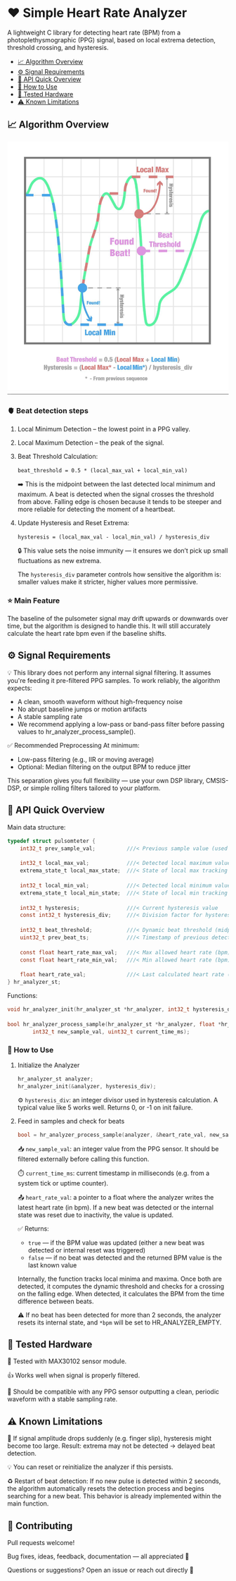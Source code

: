 # ❤️ Simple Heart Rate Analyzer

A lightweight C library for detecting heart rate (BPM) from a photoplethysmographic (PPG) signal, based on local extrema detection, threshold crossing, and hysteresis. 

- [📈 Algorithm Overview](#📈-algorithm-overview)
- [⚙️ Signal Requirements](#⚙️-signal-requirements)
- [🧩 API Quick Overview](#🧩-api-quick-overview)
- [🚀 How to Use](#🚀-how-to-use)
- [🔬 Tested Hardware](#🔬-tested-hardware)
- [⚠️ Known Limitations](#⚠️-known-limitations)

## 📈 Algorithm Overview

![algorithm](images/algo.jpg)

### 🫀 Beat detection steps

1. Local Minimum Detection – the lowest point in a PPG valley.
2. Local Maximum Detection – the peak of the signal.
3. Beat Threshold Calculation:

    `beat_threshold = 0.5 * (local_max_val + local_min_val)`

    ➡️ This is the midpoint between the last detected local minimum and maximum. A beat is detected when the signal crosses the threshold from above. Falling edge is chosen because it tends to be steeper and more reliable for detecting the moment of a heartbeat.

4. Update Hysteresis and Reset Extrema:

    `hysteresis = (local_max_val - local_min_val) / hysteresis_div`

    🔒 This value sets the noise immunity — it ensures we don’t pick up small fluctuations as new extrema.

    The `hysteresis_div` parameter controls how sensitive the algorithm is: smaller values make it stricter, higher values more permissive.

###  ⭐️ Main Feature

The baseline of the pulsometer signal may drift upwards or downwards over time, but the algorithm is designed to handle this. It will still accurately calculate the heart rate bpm even if the baseline shifts.

## ⚙️ Signal Requirements

💡 This library does not perform any internal signal filtering. It assumes you're feeding it pre-filtered PPG samples.
To work reliably, the algorithm expects:

- A clean, smooth waveform without high-frequency noise
- No abrupt baseline jumps or motion artifacts
- A stable sampling rate
- We recommend applying a low-pass or band-pass filter before passing values to hr_analyzer_process_sample().

✅ Recommended Preprocessing
At minimum:

- Low-pass filtering (e.g., IIR or moving average)
- Optional: Median filtering on the output BPM to reduce jitter

This separation gives you full flexibility — use your own DSP library, CMSIS-DSP, or simple rolling filters tailored to your platform.

## 🧩 API Quick Overview

Main data structure:

```c
typedef struct pulsomteter {
    int32_t prev_sample_val;          ///< Previous sample value (used to detect slope changes)

    int32_t local_max_val;            ///< Detected local maximum value
    extrema_state_t local_max_state;  ///< State of local max tracking

    int32_t local_min_val;            ///< Detected local minimum value
    extrema_state_t local_min_state;  ///< State of local min tracking

    int32_t hysteresis;               ///< Current hysteresis value
    const int32_t hysteresis_div;     ///< Division factor for hysteresis calculation

    int32_t beat_threshold;           ///< Dynamic beat threshold (midpoint between extrema)
    uint32_t prev_beat_ts;            ///< Timestamp of previous detected beat

    const float heart_rate_max_val;   ///< Max allowed heart rate (bpm)
    const float heart_rate_min_val;   ///< Min allowed heart rate (bpm)

    float heart_rate_val;             ///< Last calculated heart rate (bpm)
} hr_analyzer_st;
```

Functions:

```c
void hr_analyzer_init(hr_analyzer_st *hr_analyzer, int32_t hysteresis_div);

bool hr_analyzer_process_sample(hr_analyzer_st *hr_analyzer, float *hr_val, 
        int32_t new_sample_val, uint32_t current_time_ms);

```

### 🚀 How to Use

1. Initialize the Analyzer

    ```c
    hr_analyzer_st analyzer;
    hr_analyzer_init(&analyzer, hysteresis_div);
    ```

    ⚙️ `hysteresis_div`: an integer divisor used in hysteresis calculation. A typical value like 5 works well.
    Returns 0, or -1 on init failure.

2. Feed in samples and check for beats

    ```c
    bool = hr_analyzer_process_sample(analyzer, &heart_rate_val, new_sample_val, current_time_ms);
    ```

    📥 `new_sample_val`: an integer value from the PPG sensor. It should be filtered externally before calling this function.

    ⏱️ `current_time_ms`: current timestamp in milliseconds (e.g. from a system tick or uptime counter).
    
    📤 `heart_rate_val`: a pointer to a float where the analyzer writes the latest heart rate (in bpm). If a new beat was detected or the internal state was reset due to inactivity, the value is updated.

    ✅ Returns:

    * `true` — if the BPM value was updated (either a new beat was detected or internal reset was triggered)
    * `false` — if no beat was detected and the returned BPM value is the last known value

    Internally, the function tracks local minima and maxima. Once both are detected, it computes the dynamic threshold and checks for a crossing on the falling edge. When detected, it calculates the BPM from the time difference between beats.

    ⚠️ If no beat has been detected for more than 2 seconds, the analyzer resets its internal state, and `*bpm` will be set to HR_ANALYZER_EMPTY.

## 🔬 Tested Hardware

🧪 Tested with MAX30102 sensor module.

👍 Works well when signal is properly filtered.

🔧 Should be compatible with any PPG sensor outputting a clean, periodic waveform with a stable sampling rate.

## ⚠️ Known Limitations

🚨 If signal amplitude drops suddenly (e.g. finger slip), hysteresis might become too large.
Result: extrema may not be detected → delayed beat detection.

💡 You can reset or reinitialize the analyzer if this persists.

♻️ Restart of beat detection: If no new pulse is detected within 2 seconds, the algorithm automatically resets the detection process and begins searching for a new beat. This behavior is already implemented within the main function.

## 🤝 Contributing

Pull requests welcome!

Bug fixes, ideas, feedback, documentation — all appreciated 🙌

Questions or suggestions? Open an issue or reach out directly 💬